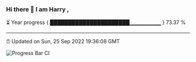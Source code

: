 ### Hi there 👋 I am Harry , 

⏳ Year progress { ██████████████████████▁▁▁▁▁▁▁▁ } 73.37 %

---

⏰ Updated on Sun, 25 Sep 2022 19:36:08 GMT

![Progress Bar CI](https://github.com/duykhang68/duykhang68/workflows/Progress%20Bar%20CI/badge.svg)
